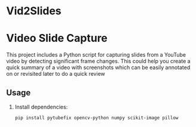 # Vid2Slides

# Video Slide Capture

This project includes a Python script for capturing slides from a YouTube video by detecting significant frame changes. This could help you create a quick summary of a video with screenshots which can be easily annotated on or revisited later to do a quick review

## Usage

1. Install dependencies:
   ```bash
   pip install pytubefix opencv-python numpy scikit-image pillow
